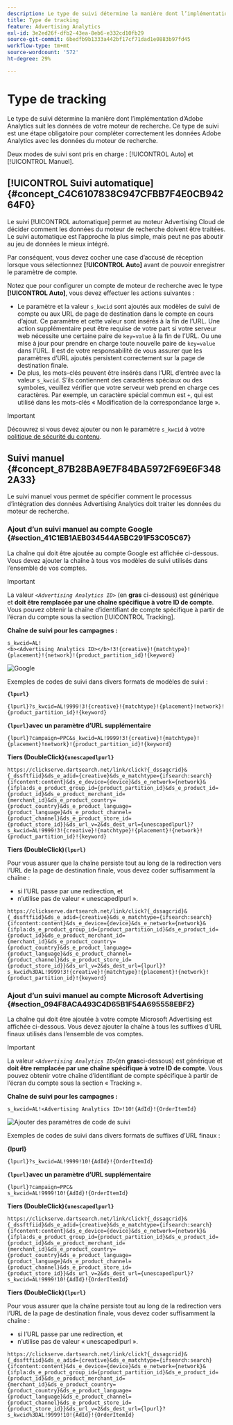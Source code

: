 ```yaml
---
description: Le type de suivi détermine la manière dont l’implémentation d’Adobe Analytics suit les données de votre moteur de recherche. Ce type de suivi est une étape obligatoire pour compléter correctement les données Adobe Analytics avec les données du moteur de recherche.
title: Type de tracking
feature: Advertising Analytics
exl-id: 3e2ed26f-dfb2-43ea-8eb6-e332cd10fb29
source-git-commit: 6bedfb9b1333a442bf17cf71dad1e0883b97fd45
workflow-type: tm+mt
source-wordcount: '572'
ht-degree: 29%

---
```


# Type de tracking

Le type de suivi détermine la manière dont l’implémentation d’Adobe Analytics suit les données de votre moteur de recherche. Ce type de suivi est une étape obligatoire pour compléter correctement les données Adobe Analytics avec les données du moteur de recherche.

<!--

Here is a video overview of how to implement the Advertising Analytics tracking template:

>[!VIDEO](https://video.tv.adobe.com/v/23120/?quality=12)

-->

Deux modes de suivi sont pris en charge : [!UICONTROL Auto] et [!UICONTROL Manuel].

## [!UICONTROL Suivi automatique] {#concept_C4C6107838C947CFBB7F4E0CB94264F0}

Le suivi [!UICONTROL automatique] permet au moteur Advertising Cloud de décider comment les données du moteur de recherche doivent être traitées. Le suivi automatique est l’approche la plus simple, mais peut ne pas aboutir au jeu de données le mieux intégré.

Par conséquent, vous devez cocher une case d’accusé de réception lorsque vous sélectionnez **[!UICONTROL Auto]** avant de pouvoir enregistrer le paramètre de compte.

Notez que pour configurer un compte de moteur de recherche avec le type **[!UICONTROL Auto]**, vous devez effectuer les actions suivantes :

* Le paramètre et la valeur `s_kwcid` sont ajoutés aux modèles de suivi de compte ou aux URL de page de destination dans le compte en cours d’ajout. Ce paramètre et cette valeur sont insérés à la fin de l’URL. Une action supplémentaire peut être requise de votre part si votre serveur web nécessite une certaine paire de `key=value` à la fin de l’URL. Ou une mise à jour pour prendre en charge toute nouvelle paire de `key=value` dans l’URL. Il est de votre responsabilité de vous assurer que les paramètres d’URL ajoutés persistent correctement sur la page de destination finale.
* De plus, les mots-clés peuvent être insérés dans l’URL d’entrée avec la valeur `s_kwcid`. S’ils contiennent des caractères spéciaux ou des symboles, veuillez vérifier que votre serveur web prend en charge ces caractères. Par exemple, un caractère spécial commun est `+`, qui est utilisé dans les mots-clés « Modification de la correspondance large ».

>[!IMPORTANT]
>
>Découvrez si vous devez ajouter ou non le paramètre `s_kwcid` à votre [politique de sécurité du contenu](https://experienceleague.adobe.com/en/docs/id-service/using/reference/csp).

## Suivi manuel {#concept_87B28BA9E7F84BA5972F69E6F3482A33}

Le suivi manuel vous permet de spécifier comment le processus d’intégration des données Advertising Analytics doit traiter les données du moteur de recherche.

### Ajout d’un suivi manuel au compte Google {#section_41C1EB1AEB034544A5BC291F53C05C67}

La chaîne qui doit être ajoutée au compte Google est affichée ci-dessous. Vous devez ajouter la chaîne à tous vos modèles de suivi utilisés dans l’ensemble de vos comptes.

>[!IMPORTANT]
>
>La valeur *`<Advertising Analytics ID>`* (en **gras** ci-dessous) est générique et **doit être remplacée par une chaîne spécifique à votre ID de compte**. Vous pouvez obtenir la chaîne d’identifiant de compte spécifique à partir de l’écran du compte sous la section [!UICONTROL Tracking].

**Chaîne de suivi pour les campagnes :**

```
s_kwcid=AL! 
<b><Advertising Analytics ID></b>!3!{creative}!{matchtype}!{placement}!{network}!{product_partition_id}!{keyword}
```

![Google](/help/integrate/c-advertising-analytics/c-adanalytics-workflow/assets/google-account.png)

Exemples de codes de suivi dans divers formats de modèles de suivi :

**`{lpurl}`**

```
{lpurl}?s_kwcid=AL!9999!3!{creative}!{matchtype}!{placement}!network}!{product_partition_id}!{keyword}
```

**`{lpurl}`avec un paramètre d’URL supplémentaire**

```
{lpurl}?campaign=PPC&s_kwcid=AL!9999!3!{creative}!{matchtype}!{placement}!network}!{product_partition_id}!{keyword}
```

**Tiers (DoubleClick)`{unescapedlpurl}`**

```
https://clickserve.dartsearch.net/link/click?{_dssagcrid}&{_dssftfiid}&ds_e_adid={creative}&ds_e_matchtype={ifsearch:search}{ifcontent:content}&ds_e_device={device}&ds_e_network={network}&{ifpla:ds_e_product_group_id={product_partition_id}&ds_e_product_id={product_id}&ds_e_product_merchant_id={merchant_id}&ds_e_product_country={product_country}&ds_e_product_language={product_language}&ds_e_product_channel={product_channel}&ds_e_product_store_id={product_store_id}}&ds_url_v=2&ds_dest_url={unescapedlpurl}?s_kwcid=AL!9999!3!{creative}!{matchtype}!{placement}!{network}!{product_partition_id}!{keyword}
```

**Tiers (DoubleClick)`{lpurl}`**

Pour vous assurer que la chaîne persiste tout au long de la redirection vers l’URL de la page de destination finale, vous devez coder suffisamment la chaîne :

* si l’URL passe par une redirection, et
* n’utilise pas de valeur « unescapedlpurl ».


```
https://clickserve.dartsearch.net/link/click?{_dssagcrid}&{_dssftfiid}&ds_e_adid={creative}&ds_e_matchtype={ifsearch:search}{ifcontent:content}&ds_e_device={device}&ds_e_network={network}&{ifpla:ds_e_product_group_id={product_partition_id}&ds_e_product_id={product_id}&ds_e_product_merchant_id={merchant_id}&ds_e_product_country={product_country}&ds_e_product_language={product_language}&ds_e_product_channel={product_channel}&ds_e_product_store_id={product_store_id}}&ds_url_v=2&ds_dest_url={lpurl}?s_kwcid%3DAL!9999!3!{creative}!{matchtype}!{placement}!{network}!{product_partition_id}!{keyword}
```

### Ajout d’un suivi manuel au compte Microsoft Advertising {#section_094F8ACA493C4D65B1F54A695558EBF2}

La chaîne qui doit être ajoutée à votre compte Microsoft Advertising est affichée ci-dessous. Vous devez ajouter la chaîne à tous les suffixes d’URL finaux utilisés dans l’ensemble de vos comptes.

>[!IMPORTANT]
>
>La valeur _`<Advertising Analytics ID>`_(en **gras**&#x200B;ci-dessous) est générique et **doit être remplacée par une chaîne spécifique à votre ID de compte**. Vous pouvez obtenir votre chaîne d’identifiant de compte spécifique à partir de l’écran du compte sous la section « Tracking ».

**Chaîne de suivi pour les campagnes :**

```
s_kwcid=AL!<Advertising Analytics ID>!10!{AdId}!{OrderItemId} 
```

![Ajouter des paramètres de code de suivi](/help/integrate/c-advertising-analytics/c-adanalytics-workflow/assets/bing-account.png)

Exemples de codes de suivi dans divers formats de suffixes d’URL finaux :

**{lpurl}**

```
{lpurl}?s_kwcid=AL!9999!10!{AdId}!{OrderItemId}
```

**`{lpurl}`avec un paramètre d’URL supplémentaire**

```
{lpurl}?campaign=PPC&
s_kwcid=AL!9999!10!{AdId}!{OrderItemId}
```

**Tiers (DoubleClick)`{unescapedlpurl}`**

```
https://clickserve.dartsearch.net/link/click?{_dssagcrid}&{_dssftfiid}&ds_e_adid={creative}&ds_e_matchtype={ifsearch:search}{ifcontent:content}&ds_e_device={device}&ds_e_network={network}&{ifpla:ds_e_product_group_id={product_partition_id}&ds_e_product_id={product_id}&ds_e_product_merchant_id={merchant_id}&ds_e_product_country={product_country}&ds_e_product_language={product_language}&ds_e_product_channel={product_channel}&ds_e_product_store_id={product_store_id}}&ds_url_v=2&ds_dest_url={unescapedlpurl}?s_kwcid=AL!9999!10!{AdId}!{OrderItemId}
```

**Tiers (DoubleClick)`{lpurl}`**

Pour vous assurer que la chaîne persiste tout au long de la redirection vers l’URL de la page de destination finale, vous devez coder suffisamment la chaîne :

* si l’URL passe par une redirection, et
* n’utilise pas de valeur « unescapedlpurl ».

```
https://clickserve.dartsearch.net/link/click?{_dssagcrid}&{_dssftfiid}&ds_e_adid={creative}&ds_e_matchtype={ifsearch:search}{ifcontent:content}&ds_e_device={device}&ds_e_network={network}&{ifpla:ds_e_product_group_id={product_partition_id}&ds_e_product_id={product_id}&ds_e_product_merchant_id={merchant_id}&ds_e_product_country={product_country}&ds_e_product_language={product_language}&ds_e_product_channel={product_channel}&ds_e_product_store_id={product_store_id}}&ds_url_v=2&ds_dest_url={lpurl}?s_kwcid%3DAL!9999!10!{AdId}!{OrderItemId}
```
